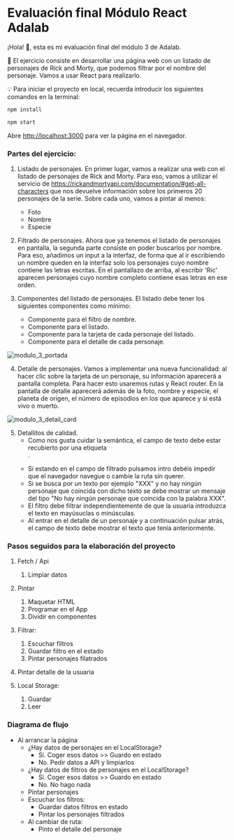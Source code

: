 # Evaluación final Módulo React Adalab

¡Hola! 👋, esta es mi evaluación final del módulo 3 de Adalab.

🚩 El ejercicio consiste en desarrollar una página web con un listado de personajes de Rick and Morty, que podemos filtrar por el nombre del personaje. Vamos a usar React para realizarlo.

💡 Para iniciar el proyecto en local, recuerda introducir los siguientes comandos en la terminal:

```bash
npm install
```
```bash
npm start
```
Abre [http://localhost:3000](http://localhost:3000) para ver la página en el navegador.

### Partes del ejercicio: 

1. Listado de personajes.
En primer lugar, vamos a realizar una web con el listado de personajes de Rick and Morty. Para eso, vamos a utilizar el servicio de https://rickandmortyapi.com/documentation/#get-all-characters que nos devuelve información sobre los primeros 20 personajes de la serie. Sobre cada uno, vamos a pintar al menos:
   - Foto
   - Nombre
   - Especie

2. Filtrado de personajes.
Ahora que ya tenemos el listado de personajes en pantalla, la segunda parte consiste en poder buscarlos por nombre. Para eso, añadimos un input a la interfaz, de forma que al ir escribiendo un nombre queden en la interfaz solo los personajes cuyo nombre contiene las letras escritas. En el pantallazo de arriba, al escribir 'Ric' aparecen personajes cuyo nombre completo contiene esas letras en ese orden.

3. Componentes del listado de personajes.
El listado debe tener los siguientes componentes como mínimo:
   - Componente para el filtro de nombre.
   - Componente para el listado.
   - Componente para la tarjeta de cada personaje del listado.
   - Componente para el detalle de cada personaje.

![modulo_3_portada](https://user-images.githubusercontent.com/74368515/122389217-01008f00-cf71-11eb-8fae-3d311f4fb8cd.PNG)



4. Detalle de personajes.
Vamos a implementar una nueva funcionalidad: al hacer clic sobre la tarjeta de un personaje, su información aparecerá a pantalla completa. Para hacer esto usaremos rutas y React router. En la pantalla de detalle aparecerá además de la foto, nombre y especie, el planeta de origen, el número de episodios en los que aparece y si está vivo o muerto.

![modulo_3_detail_card](https://user-images.githubusercontent.com/74368515/122389603-63f22600-cf71-11eb-85dc-dededfdde0fe.PNG)

5. Detallitos de calidad.
   - Como nos gusta cuidar la semántica, el campo de texto debe estar recubierto por una etiqueta <form />.
   - Si estando en el campo de filtrado pulsamos intro debéis impedir que el navegador navegue o cambie la ruta sin querer.
   - Si se busca por un texto por ejemplo "XXX" y no hay ningún personaje que coincida con dicho texto se debe mostrar un mensaje del tipo "No hay ningún personaje que coincida con la palabra XXX".
   - El filtro debe filtrar independientemente de que la usuaria introduzca el texto en mayúsuclas o minúsculas.
   - Al entrar en el detalle de un personaje y a continuación pulsar atrás, el campo de texto debe mostrar el texto que tenía anteriormente.

### Pasos seguidos para la elaboración del proyecto

1. Fetch / Api
   1. Limpiar datos
1. Pintar

   1. Maquetar HTML
   1. Programar en el App
   1. Dividir en componentes
1. Filtrar:
   1. Escuchar filtros
   1. Guardar filtro en el estado
   1. Pintar personajes filatrados
1. Pintar detalle de la usuaria
1. Local Storage:
   1. Guardar
   1. Leer

### Diagrama de flujo

- Al arrancar la página
  - ¿Hay datos de personajes en el LocalStorage?
    - Sí. Coger esos datos >> Guardo en estado
    - No. Pedir datos a API y limpiarlos
  - ¿Hay datos de filtros de personajes en el LocalStorage?
    - Sí. Coger esos datos >> Guardo en estado
    - No. No hago nada
  - Pintar personajes
  - Escuchar los filtros:
    - Guardar datos filtros en estado
    - Pintar los personajes filtrados
  - Al cambiar de ruta:
    - Pinto el detalle del personaje
